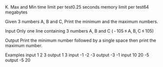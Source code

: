 K. Max and Min
time limit per test0.25 seconds
memory limit per test64 megabytes

Given 3 numbers A, B and C, Print the minimum and the maximum numbers.

Input
Only one line containing 3 numbers A, B and C ( - 105 ≤ A, B, C ≤ 105)

Output
Print the minimum number followed by a single space then print the maximum number.

Examples
input
1 2 3
output
1 3
input
-1 -2 -3
output
-3 -1
input
10 20 -5
output
-5 20

